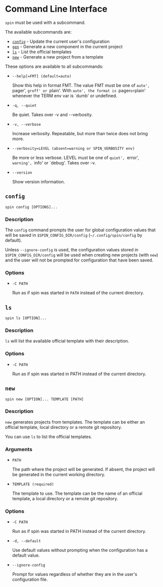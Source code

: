 # Command Line Interface

`spin` must be used with a subcommand.

The available subcommands are:

- [`config`](#config) - Update the current user's configuration
- [`gen`](#gen) - Generate a new component in the current project
- [`ls`](#ls) - List the official templates
- [`new`](#new) - Generate a new project from a template

These options are available to all subcommands:

- `--help[=FMT] (default=auto)`

    Show this help in format FMT. The value FMT must be one of `auto',
    `pager', `groff' or `plain'. With `auto', the format is `pager` or
    `plain' whenever the TERM env var is `dumb' or undefined.
    
- `-q, --quiet`

    Be quiet. Takes over -v and --verbosity.

- `-v, --verbose`

    Increase verbosity. Repeatable, but more than twice does not bring
    more.

- `--verbosity=LEVEL (absent=warning or SPIN_VERBOSITY env)`

    Be more or less verbose. LEVEL must be one of `quiet', `error',
    `warning', `info' or `debug'. Takes over -v.

- `--version`

    Show version information.

## `config`

```
spin config [OPTIONS]...
```

### Description

The `config` command prompts the user for global configuration values
that will be saved in `$SPIN_CONFIG_DIR/config`
(`~/.config/spin/config` by default).

Unless `--ignore-config` is used, the configuration values stored in
`$SPIN_CONFIG_DIR/config` will be used when creating new projects (with
`new`) and the user will not be prompted for configuration that have 
been saved.

### Options

- `-C PATH`

    Run as if spin was started in `PATH` instead of the current directory.

## `ls`

```
spin ls [OPTION]...
```

### Description

`ls` will list the available official template with their description.

### Options

- `-C PATH`

    Run as if spin was started in PATH instead of the current
    directory.

## `new`

```
spin new [OPTION]... TEMPLATE [PATH]
```

### Description

`new` generates projects from templates. The template can be either an official template, local directory or a remote git repository.

You can use `ls` to list the official templates.

### Arguments

- `PATH`

    The path where the project will be generated. If absent, the
    project will be generated in the current working directory.

- `TEMPLATE (required)`

    The template to use. The template can be the name of an official
    template, a local directory or a remote git repository.

### Options

- `-C PATH`

    Run as if spin was started in PATH instead of the current
    directory.

- `-d, --default`

    Use default values without prompting when the configuration has a
    default value.

- `--ignore-config`

    Prompt for values regardless of whether they are in the user's
    configuration file.
